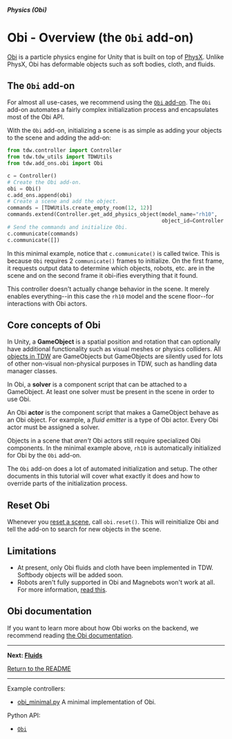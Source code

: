##### Physics (Obi)

# Obi - Overview (the `Obi` add-on)

[Obi](http://obi.virtualmethodstudio.com/tutorials/) is a particle physics engine for Unity that is built on top of [PhysX](../physx/physx.md). Unlike PhysX, Obi has deformable objects such as soft bodies, cloth, and fluids.

## The `Obi` add-on

For almost all use-cases, we recommend using the [`Obi` add-on](../../python/add_ons/obi.md). The `Obi` add-on automates a fairly complex initialization process and encapsulates most of the Obi API.

With the `Obi` add-on, initializing a scene is as simple as adding your objects to the scene and adding the add-on:

```python
from tdw.controller import Controller
from tdw.tdw_utils import TDWUtils
from tdw.add_ons.obi import Obi

c = Controller()
# Create the Obi add-on.
obi = Obi()
c.add_ons.append(obi)
# Create a scene and add the object.
commands = [TDWUtils.create_empty_room(12, 12)]
commands.extend(Controller.get_add_physics_object(model_name="rh10",
                                                  object_id=Controller.get_unique_id()))
# Send the commands and initialize Obi.
c.communicate(commands)
c.communicate([])
```

In this minimal example, notice that `c.communicate()` is called twice. This is because `Obi` requires 2 `communicate()` frames to initialize. On the first frame, it requests output data to determine which objects, robots, etc. are in the scene and on the second frame it obi-ifies everything that it found.

This controller doesn't actually change behavior in the scene. It merely enables everything--in this case the `rh10` model and the scene floor--for interactions with Obi actors.

## Core concepts of Obi

In Unity, a **GameObject** is a spatial position and rotation that can optionally have additional functionality such as visual meshes or physics colliders. All [objects in TDW](../core_concepts/objects.md) are GameObjects but GameObjects are silently used for lots of other non-visual non-physical purposes in TDW, such as handling data manager classes.

In Obi, a **solver** is a component script that can be attached to a GameObject. At least one solver must be present in the scene in order to use Obi.

An Obi **actor** is the component script that makes a GameObject behave as an Obi object. For example, a *fluid emitter* is a type of Obi actor. Every Obi actor must be assigned a solver.

Objects in a scene that *aren't* Obi actors still require specialized Obi components. In the minimal example above, `rh10` is automatically initialized for Obi by the `Obi` add-on.

The `Obi` add-on does a lot of automated initialization and setup. The other documents in this tutorial will cover what exactly it does and how to override parts of the initialization process.

## Reset Obi

Whenever you [reset a scene](../scene_setup_high_level/reset_scene.md), call `obi.reset()`. This will reinitialize Obi and tell the add-on to search for new objects in the scene.

## Limitations

- At present, only Obi fluids and cloth have been implemented in TDW. Softbody objects will be added soon.
- Robots aren't fully supported in Obi and Magnebots won't work at all. For more information, [read this](robots.md).

## Obi documentation

If you want to learn more about how Obi works on the backend, we recommend reading [the Obi documentation](http://obi.virtualmethodstudio.com/tutorials/).

***

**Next: [Fluids](fluids.md)**

[Return to the README](../../../README.md)

***

Example controllers:

- [obi_minimal.py](https://github.com/threedworld-mit/tdw/blob/master/Python/example_controllers/obi/obi_minimal.py) A minimal implementation of Obi.

Python API:

- [`Obi`](../../python/add_ons/obi.md)